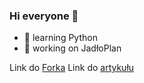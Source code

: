 ### Hi everyone 👋
- 🌱 learning Python
- 🔭 working on JadłoPlan

Link do [Forka](https://github.com/kevinstuka/DiffiT)
Link do [artykułu](https://paperswithcode.com/paper/diffit-diffusion-vision-transformers-for)

<!--
**kevinstuka/kevinstuka** is a ✨ _special_ ✨ repository because its `README.md` (this file) appears on your GitHub profile.

Here are some ideas to get you started:

- 🔭 I’m currently working on ...
- 🌱 I’m currently learning ...
- 👯 I’m looking to collaborate on ...
- 🤔 I’m looking for help with ...
- 💬 Ask me about ...
- 📫 How to reach me: ...
- 😄 Pronouns: ...
- ⚡ Fun fact: ...
-->
